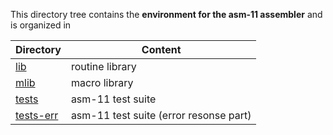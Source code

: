 This directory tree contains the **environment for the asm-11 assembler**
and is organized in

| Directory | Content |
| --------- | ------- |
| [lib](lib)             | routine library |
| [mlib](mlib)           | macro library |
| [tests](tests)         | asm-11 test suite |
| [tests-err](tests-err) | asm-11 test suite (error resonse part) |
